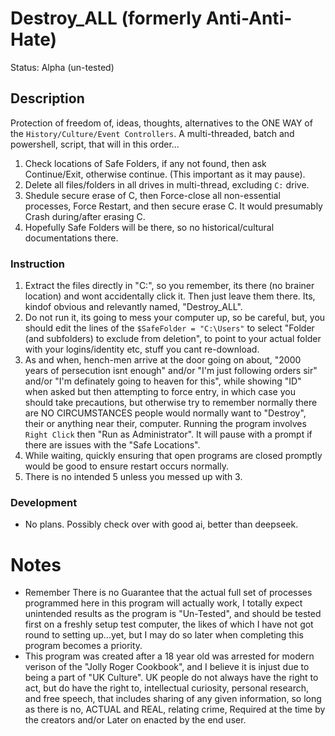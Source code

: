 # Destroy_ALL (formerly Anti-Anti-Hate)
Status: Alpha (un-tested)

## Description
Protection of freedom of, ideas, thoughts, alternatives to the ONE WAY of the `History/Culture/Event Controllers`. A multi-threaded, batch and powershell, script, that will in this order...
1. Check locations of Safe Folders, if any not found, then ask Continue/Exit, otherwise continue. (This important as it may pause).
2. Delete all files/folders in all drives in multi-thread, excluding `C:` drive.
3. Shedule secure erase of C, then Force-close all non-essential processes, Force Restart, and then secure erase C. It would presumably Crash during/after erasing C. 
4. Hopefully Safe Folders will be there, so no historical/cultural documentations there.

### Instruction
1. Extract the files directly in "C:\", so you remember, its there (no brainer location) and wont accidentally click it. Then just leave them there. Its, kindof obvious and relevantly named, "Destroy_ALL".
2. Do not run it, its going to mess your computer up, so be careful, but, you should edit the lines of the `$SafeFolder = "C:\Users"` to select  "Folder (and subfolders) to exclude from deletion", to point to your actual folder with your logins/identity etc, stuff you cant re-download.
3. As and when, hench-men arrive at the door going on about, "2000 years of persecution isnt enough" and/or "I'm just following orders sir" and/or "I'm definately going to heaven for this", while showing "ID" when asked but then attempting to force entry, in which case you should take precautions, but otherwise try to remember normally there are NO CIRCUMSTANCES people would normally want to "Destroy", their or anything near their, computer. Running the program involves `Right Click` then "Run as Administrator". It will pause with a prompt if there are issues with the "Safe Locations". 
4. While waiting, quickly ensuring that open programs are closed promptly would be good to ensure restart occurs normally. 
5. There is no intended 5 unless you messed up with 3.

### Development
- No plans. Possibly check over with good ai, better than deepseek.

# Notes
- Remember There is no Guarantee that the actual full set of processes programmed here in this program will actually work, I totally expect unintended results as the program is "Un-Tested", and should be tested first on a freshly setup test computer, the likes of which I have not got round to setting up...yet, but I may do so later when completing this program becomes a priority.
- This program was created after a 18 year old was arrested for modern verison of the "Jolly Roger Cookbook", and I believe it is injust due to being a part of "UK Culture". UK people do not always have the right to act, but do have the right to, intellectual curiosity, personal research, and free speech, that includes sharing of any given information, so long as there is no, ACTUAL and REAL, relating crime, Required at the time by the creators and/or Later on enacted by the end user.
